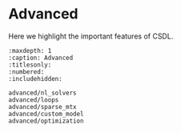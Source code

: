 # Advanced

Here we highlight the important features of CSDL.

```{toctree}
:maxdepth: 1
:caption: Advanced
:titlesonly:
:numbered:
:includehidden:

advanced/nl_solvers
advanced/loops
advanced/sparse_mtx
advanced/custom_model
advanced/optimization
```